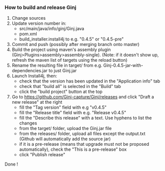 
### How to build and release Ginj

1. Change sources
2. Update version number in:
    - src/main/java/info/ginj/Ginj.java
    - pom.xml
    - build_installer.install4j
   to e.g. "0.4.5" or "0.4.5-pre"
3. Commit and push (possibly after merging branch onto master)
4. Build the project using maven's assembly plugin (Ginj>Plugins>assembly>assembly-single).
   (Note: if it doesn't show up, refresh the maven list of targets using the reload button)
5. Rename the resulting file in target/ from e.g. Ginj-0.4.5-jar-with-dependencies.jar to just Ginj.jar
6. Launch Install4j, then:
    - check that the version has been updated in the "Application info" tab
    - check that "build all" is selected in the "Build" tab
    - click the "build project" button at the top
7. Go to https://github.com/Ginj-capture/Ginj/releases and click "Draft a new release" at the right
    - fill the "Tag version" field with e.g "v0.4.5"
    - fill the "Release title" field with e.g. "Release v0.4.5"
    - fill the "Describe this release" with a text. Use hyphens to list the changes
    - from the target/ folder, upload the Ginj.jar file
    - from the releases/ folder, upload all files except the output.txt
    (Github will automatically add the source jar)
    - if it is a pre-release (means that upgrade must not be proposed automatically), check the "This is a pre-release" box
    - click "Publish release"
    
Done !